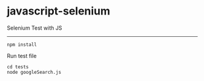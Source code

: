 # javascript-selenium
Selenium Test with JS

--------------

```
npm install
```  

Run test file
```
cd tests
node googleSearch.js
```
